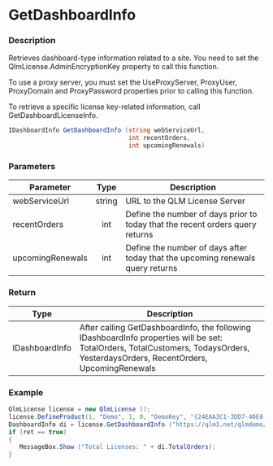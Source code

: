 # GetDashboardInfo

### Description

Retrieves dashboard-type information related to a site. You need to set the QlmLicense.AdminEncryptionKey property to call this function.

To use a proxy server, you must set the UseProxyServer, ProxyUser, ProxyDomain and ProxyPassword properties prior to calling this function.

To retrieve a specific license key-related information, call GetDashboardLicenseInfo.

```csharp
IDashboardInfo GetDashboardInfo (string webServiceUrl, 
                                 int recentOrders, 
                                 int upcomingRenewals)
```

### Parameters

| Parameter        |  Type  | Description                                                                    |
| ---------------- | :----: | ------------------------------------------------------------------------------ |
| webServiceUrl    | string | URL to the QLM License Server                                                  |
| recentOrders     |   int  | Define the number of days prior to today that the recent orders query returns  |
| upcomingRenewals |   int  | Define the number of days after today that the upcoming renewals query returns |

### Return

| Type           | Description                                                                                                                                                                      |
| -------------- | -------------------------------------------------------------------------------------------------------------------------------------------------------------------------------- |
| IDashboardInfo | After calling GetDashboardInfo, the following IDashboardInfo properties will be set: TotalOrders, TotalCustomers, TodaysOrders, YesterdaysOrders, RecentOrders, UpcomingRenewals |

### Example

```csharp
QlmLicense license = new QlmLicense ();
license.DefineProduct(1, "Demo", 1, 0, "DemoKey", "{24EAA3C1-3DD7-40E0-AEA3-D20AA17A6005}");
DashboardInfo di = license.GetDashboardInfo ("https://qlm3.net/qlmdemo/qlmLicenseServer/qlmservice.asmx", 10, 30);
if (ret == true)
{
   MessageBox.Show ("Total Licenses: " + di.TotalOrders);
}
```
